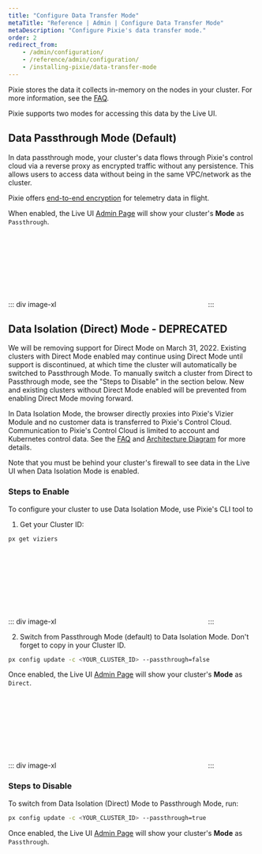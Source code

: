 ```yaml
---
title: "Configure Data Transfer Mode"
metaTitle: "Reference | Admin | Configure Data Transfer Mode"
metaDescription: "Configure Pixie's data transfer mode."
order: 2
redirect_from:
    - /admin/configuration/
    - /reference/admin/configuration/
    - /installing-pixie/data-transfer-mode
---
```


Pixie stores the data it collects in-memory on the nodes in your cluster. For more information, see the [FAQ](/about-pixie/faq/#data-collection-where-does-pixie-store-its-data).

Pixie supports two modes for accessing this data by the Live UI.

## Data Passthrough Mode (Default)

In data passthrough mode, your cluster's data flows through Pixie's control cloud via a reverse proxy as encrypted traffic without any persistence. This allows users to access data without being in the same VPC/network as the cluster.

Pixie offers [end-to-end encryption](/about-pixie/faq/#data-collection-how-does-pixie-secure-its-data) for telemetry data in flight.

When enabled, the Live UI [Admin Page](https://work.withpixie.ai/admin) will show your cluster's **Mode** as `Passthrough`.

::: div image-xl
<svg title='Admin page showing Passthrough mode.'  src='data-mode/passthrough.png' />
:::

## Data Isolation (Direct) Mode - DEPRECATED

<Alert variant="outlined" severity="warning">
  We will be removing support for Direct Mode on March 31, 2022. Existing clusters with Direct Mode enabled may continue using Direct Mode until support is discontinued, at which time the cluster will automatically be switched to Passthrough Mode. To manually switch a cluster from Direct to Passthrough mode, see the "Steps to Disable" in the section below. New and existing clusters without Direct Mode enabled will be prevented from enabling Direct Mode moving forward.
</Alert>

In Data Isolation Mode, the browser directly proxies into Pixie's Vizier Module and no customer data is transferred to Pixie's Control Cloud. Communication to Pixie's Control Cloud is limited to account and Kubernetes control data. See the [FAQ](/about-pixie/faq/#data-collection-how-does-pixie-secure-its-data) and [Architecture Diagram](/about-pixie/what-is-pixie/#architecture) for more details.

<Alert variant="outlined" severity="warning">
  Note that you must be behind your cluster's firewall to see data in the Live UI when Data Isolation Mode is enabled.
</Alert>

### Steps to Enable

To configure your cluster to use Data Isolation Mode, use Pixie's CLI tool to

1. Get your Cluster ID:

```bash
px get viziers
```

::: div image-xl
<svg title='Access your cluster id using the `px get viziers` command.'  src='data-mode/cluster-id.png' />
:::

2. Switch from Passthrough Mode (default) to Data Isolation Mode. Don't forget to copy in your Cluster ID.

```bash
px config update -c <YOUR_CLUSTER_ID> --passthrough=false
```

Once enabled, the Live UI [Admin Page](https://work.withpixie.ai/admin) will show your cluster's **Mode** as `Direct`.

::: div image-xl
<svg title='Admin page showing Data Isolation (Direct) mode.'  src='data-mode/direct.png' />
:::

### Steps to Disable

To switch from Data Isolation (Direct) Mode to Passthrough Mode, run:

```bash
px config update -c <YOUR_CLUSTER_ID> --passthrough=true
```

Once enabled, the Live UI [Admin Page](https://work.withpixie.ai/admin) will show your cluster's **Mode** as `Passthrough`.

